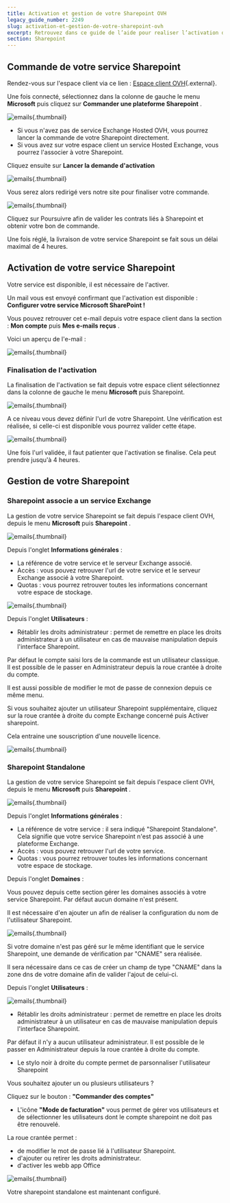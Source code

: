 ```yaml
---
title: Activation et gestion de votre Sharepoint OVH
legacy_guide_number: 2249
slug: activation-et-gestion-de-votre-sharepoint-ovh
excerpt: Retrouvez dans ce guide de l’aide pour realiser l’activation d’une plateforme Sharepoint.
section: Sharepoint
---
```



## Commande de votre service Sharepoint
Rendez-vous sur l'espace client via ce lien : [Espace client OVH](https://www.ovh.com/manager/web/login/){.external}.

Une fois connecté, sélectionnez dans la colonne de gauche le menu **Microsoft**  puis cliquez sur  **Commander une plateforme Sharepoint** .


![emails](images/4473.png){.thumbnail}

- Si vous n'avez pas de service Exchange Hosted OVH, vous pourrez lancer la commande de votre Sharepoint directement.
- Si vous avez sur votre espace client un service Hosted Exchange, vous pourrez l'associer à votre Sharepoint.

Cliquez ensuite sur  **Lancer la demande d'activation**


![emails](images/4474.png){.thumbnail}

Vous serez alors redirigé vers notre site pour finaliser votre commande.


![emails](images/4475.png){.thumbnail}

Cliquez sur Poursuivre afin de valider les contrats liés à Sharepoint et obtenir votre bon de commande.

Une fois réglé, la livraison de votre service Sharepoint se fait sous un délai maximal de 4 heures.


## Activation de votre service Sharepoint
Votre service est disponible, il est nécessaire de l'activer.

Un mail vous est envoyé confirmant que l'activation est disponible : **Configurer votre service Microsoft SharePoint !**

Vous pouvez retrouver cet e-mail depuis votre espace client dans la section : **Mon compte**  puis  **Mes e-mails reçus** .

Voici un aperçu de l'e-mail :


![emails](images/4494.png){.thumbnail}


### Finalisation de l'activation
La finalisation de l'activation se fait depuis votre espace client sélectionnez dans la colonne de gauche le menu  **Microsoft**  puis Sharepoint.


![emails](images/4477.png){.thumbnail}

A ce niveau vous devez définir l'url de votre Sharepoint. Une vérification est réalisée, si celle-ci est disponible vous pourrez valider  cette étape.


![emails](images/4478.png){.thumbnail}

Une fois l'url validée, il faut patienter que l'activation se finalise. Cela peut prendre jusqu'à 4 heures.


## Gestion de votre Sharepoint

### Sharepoint associe a un service Exchange
La gestion de votre service Sharepoint se fait depuis l'espace client OVH, depuis le menu  **Microsoft**  puis  **Sharepoint** .


![emails](images/4477.png){.thumbnail}

Depuis l'onglet  **Informations générales**  :

- La référence de votre service et le serveur Exchange associé.
- Accès : vous pouvez retrouver l'url de votre service et le serveur Exchange associé à votre Sharepoint.
- Quotas : vous pourrez retrouver toutes les informations concernant votre espace de stockage.


![emails](images/4481.png){.thumbnail}

Depuis l'onglet  **Utilisateurs**  :

- Rétablir les droits administrateur : permet de remettre en place les droits administrateur à un utilisateur en cas de mauvaise manipulation depuis l'interface Sharepoint.

Par défaut le compte saisi lors de la commande est un utilisateur classique. Il est possible de le passer en Administrateur depuis la roue crantée à droite du compte.

Il est aussi possible de modifier le mot de passe de connexion depuis ce même menu.

Si vous souhaitez ajouter un utilisateur Sharepoint supplémentaire, cliquez sur la roue crantée à droite du compte Exchange concerné puis Activer sharepoint.

Cela entraine une souscription d'une nouvelle licence.


![emails](images/4495.png){.thumbnail}


### Sharepoint Standalone
La gestion de votre service Sharepoint se fait depuis l'espace client OVH, depuis le menu  **Microsoft**  puis  **Sharepoint** .


![emails](images/4497.png){.thumbnail}

Depuis l'onglet  **Informations générales**  :

- La référence de votre service : il sera indiqué "Sharepoint Standalone". Cela signifie que votre service Sharepoint n'est pas associé à une plateforme Exchange.
- Accès : vous pouvez retrouver l'url de votre service.
- Quotas : vous pourrez retrouver toutes les informations concernant votre espace de stockage.

Depuis l'onglet  **Domaines**  :

Vous pouvez depuis cette section gérer les domaines associés à votre service Sharepoint. Par défaut aucun domaine n'est présent.

Il est nécessaire d'en ajouter un afin de réaliser la configuration du nom de l'utilisateur Sharepoint.


![emails](images/4496.png){.thumbnail}

Si votre domaine n'est pas géré sur le même identifiant que le service Sharepoint, une demande de vérification par "CNAME" sera réalisée.

Il sera nécessaire dans ce cas de créer un champ de type "CNAME" dans la zone dns de votre domaine afin de valider l'ajout de celui-ci.

Depuis l'onglet  **Utilisateurs**  :


![emails](images/4499.png){.thumbnail}

- Rétablir les droits administrateur : permet de remettre en place les droits administrateur à un utilisateur en cas de mauvaise manipulation depuis l'interface Sharepoint.

Par défaut il n'y a aucun utilisateur administrateur. Il est possible de le passer en Administrateur depuis la roue crantée à droite du compte.

- Le stylo noir à droite du compte permet de parsonnaliser l'utilisateur Sharepoint

Vous souhaitez ajouter un ou plusieurs utilisateurs ?

Cliquez sur le bouton : **"Commander des comptes"**

- L'icône **"Mode de facturation"** vous permet de gérer vos utilisateurs et de sélectionner les utilisateurs dont le compte sharepoint ne doit pas être renouvelé.

La roue crantée permet :

- de modifier le mot de passe lié à l'utilisateur Sharepoint.
- d'ajouter ou retirer les droits administrateur.
- d'activer les webb app Office


![emails](images/4482.png){.thumbnail}

Votre sharepoint standalone est maintenant configuré.